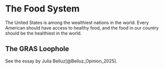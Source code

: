 # The Food System

The United States is among the wealthiest nations in the world.
Every American should have access to healthy food, and the food
in our country should be the healthiest in the world.

## The GRAS Loophole
See the essay by Julia Belluz[@Belluz_Opinion_2025].

